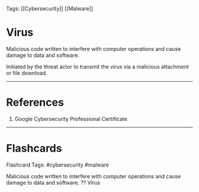 Tags: [[Cybersecurity]] [[Malware]]
# Virus

Malicious code written to interfere with computer operations and cause damage to data and software.

Initiated by the threat actor to transmit the virus via a malicious attachment or file download.

---
# References

1. Google Cybersecurity Professional Certificate

---
# Flashcards

Flashcard Tags: #cybersecurity #malware 

Malicious code written to interfere with computer operations and cause damage to data and software.
??
Virus
<!--SR:!2024-05-10,11,270!2024-05-14,12,248-->